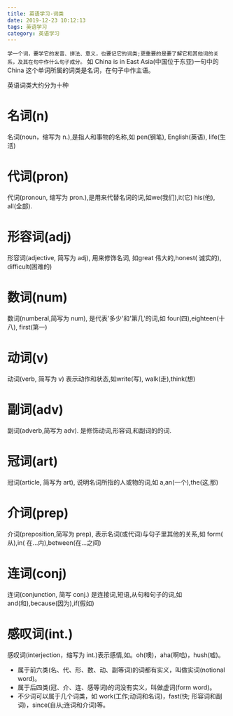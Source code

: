 ```yaml
---
title: 英语学习-词类
date: 2019-12-23 10:12:13
tags: 英语学习
category: 英语学习
---
```


`学一个词，要学它的发音、拼法、意义，也要记它的词类;更重要的是要了解它和其他词的关系，及其在句中作什么句子成分。`
如 China is in East Asia(中国位于东亚)一句中的 China 这个单词所属的词类是名词，在句子中作主语。

英语词类大约分为十种

# 名词(n)

名词(noun，缩写为 n.),是指人和事物的名称,如 pen(钢笔), English(英语), life(生活)

# 代词(pron)

代词(pronoun, 缩写为 pron.),是用来代替名词的词,如we(我们),it(它) his(他), all(全部).

# 形容词(adj)

形容词(adjective, 简写为 adj), 用来修饰名词, 如great 伟大的,honest( 诚实的), difficult(困难的)
 
# 数词(num)

数词(numberal,简写为 num), 是代表'多少'和'第几'的词,如 four(四),eighteen(十八), first(第一)
 
# 动词(v)

动词(verb, 简写为 v) 表示动作和状态,如write(写), walk(走),think(想)

# 副词(adv)

副词(adverb,简写为 adv). 是修饰动词,形容词,和副词的的词.

# 冠词(art)

冠词(article, 简写为 art), 说明名词所指的人或物的词,如 a,an(一个),the(这,那)

# 介词(prep)

介词(preposition,简写为 prep), 表示名词(或代词)与句子里其他的关系,如 form( 从),in( 在...内),between(在...之间)

# 连词(conj)

连词(conjunction, 简写 conj.) 是连接词,短语,从句和句子的词,如and(和),because(因为),if(假如)

# 感叹词(int.)

感叹词(interjection，缩写为 int.)表示感情,如。oh(噢)，aha(啊哈)，hush(嘘)。



* 属于前六类(名、代、形、数、动、副等词)的词都有实义，叫做实词(notional word)。
* 属于后四类(冠、介、连、感等词)的词没有实义，叫做虚词(form word)。
* 不少词可以属于几个词类，如 work(工作;动词和名词)，fast(快; 形容词和副词)，since(自从;连词和介词)等。